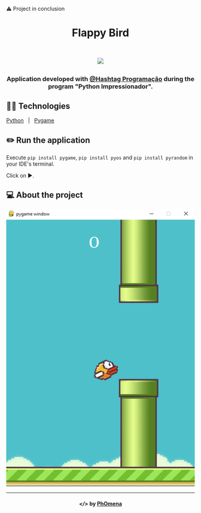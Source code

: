 ⚠️ Project in conclusion

<h1 align="center">Flappy Bird</h1>
<h1 align="center"><img width="80" src="https://imgur.com/EpQNGLE.png"></h1>
  
<h3 align="center">Application developed with <a href="">@Hashtag Programação</a> during the program "Python Impressionador".</h3>

## 👨‍💻 Technologies
<p display="block" align="left">
  <a href="https://www.python.org/">Python</a>&nbsp;&nbsp;&nbsp;|&nbsp;&nbsp;
  <a href="https://www.pygame.org/news">Pygame</a>
</p>

## ✏️ Run the application 

Execute ```pip install pygame```, ```pip install pyos``` and ```pip install pyrandom``` in your IDE's terminal.

Click on ▶️.
  
## 💻 About the project
<p align="center">
<img width="600" src="imgs/img1.png" alt="screen1">  
</p>


---  

<h4 align="center"> <em>&lt;/&gt;</em> by <a href="https://github.com/PhOmena" target="_blank">PhOmena</a></h4>
